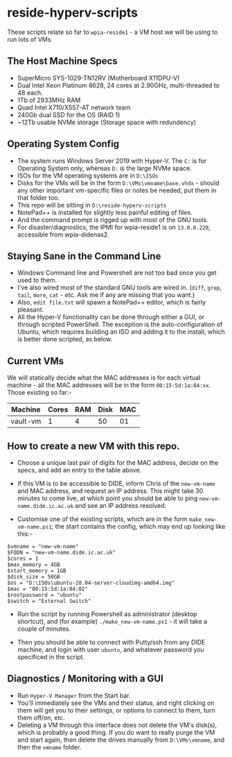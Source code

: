 # reside-hyperv-scripts

These scripts relate so far to `wpia-reside1` - a VM host we will be using
to run lots of VMs.

## The Host Machine Specs

* SuperMicro SYS-1029-TN12RV (Motherboard X11DPU-V)
* Dual Intel Xeon Platinum 8628, 24 cores at 2.90GHz, multi-threaded to 48 each.
* 1Tb of 2933MHz RAM
* Quad Intel X710/X557-AT network team
* 240Gb dual SSD for the OS (RAID 1)
* ~12Tb usable NVMe storage (Storage space with redundency)

## Operating System Config

* The system runs Windows Server 2019 with Hyper-V. The `C:` is for Operating System
only, whereas `D:` is the large NVMe space. 
* ISOs for the VM operating systems are in `D:\ISOs`
* Disks for the VMs will be in the form `D:\VMs\vmname\base.vhdx` - should any other
important vm-specific files or notes be needed, put them in that folder too.
* This repo will be sitting in `D:\reside-hyperv-scripts`
* NotePad++ is installed for slightly less painful editing of files. 
* And the command prompt is rigged up with most of the GNU tools.
* For disaster/diagnostics, the IPMI for wpia-reside1 is on `13.0.0.220`, accessible
from wpia-didenas2.

## Staying Sane in the Command Line

* Windows Command line and Powershell are not too bad once you get used to them.
* I've also wired most of the standard GNU tools are wired in. (`diff`, `grep`, 
`tail`, `more`, `cat` - etc. Ask me if any are missing that you want.)
* Also, `edit file.txt` will spawn a NotePad++ editor, which is fairly pleasant.
* All the Hyper-V functionality can be done through either a GUI, or through scripted
PowerShell. The exception is the auto-configuration of Ubuntu, which requires building an ISO
and adding it to the install, which is better done scripted, as below.

## Current VMs

We will statically decide what the MAC addresses is for each virtual machine - all
the MAC addresses will be in the form `00:15:5d:1a:84:xx`. Those existing so far:-

<center>

| Machine    | Cores | RAM | Disk | MAC |
|------------|-------|-----|------|------
| vault-vm   |   1   |  4  |  50  |  01 |

</center>


## How to create a new VM with this repo.

* Choose a unique last pair of digits for the MAC address, decide on the
specs, and add an entry to the table above.

* If this VM is to be accessible to DIDE, inform Chris of the `new-vm-name`
and MAC address, and request an IP address. This might take 30 minutes to come 
live, at which point you should be able to ping `new-vm-name.dide.ic.ac.uk` and 
see an IP address resolved.

* Customise one of the existing scripts, which are in the form `make_new-vm-name.ps1`;
the start contains the config, which may end up looking like this:-
```
$vmname = "new-vm-name"
$FQDN = "new-vm-name.dide.ic.ac.uk"
$cores = 1
$max_memory = 4GB
$start_memory = 1GB
$disk_size = 50GB
$os = "D:\ISOs\ubuntu-20.04-server-cloudimg-amd64.img"
$mac = "00:15:5d:1a:84:02"
$rootpassword = "ubuntu"
$switch = "External Switch"
```

* Run the script by running Powershell as administrator (desktop shortcut), and
(for example) `./make_new-vm-name.ps1` - it will take a couple of minutes.

* Then you should be able to connect with Putty/ssh from any DIDE machine,
and login with user `ubuntu`, and whatever password you specificed in the script.

## Diagnostics / Monitoring with a GUI

* Run `Hyper-V Manager` from the Start bar.
* You'll immediately see the VMs and their status, and right clicking on them
will get you to their settings, or options to connect to them, turn them off/on, etc.
* Deleting a VM through this interface does not delete the VM's disk(s), which is 
probably a good thing. If you do want to really purge the VM and start again, then
delete the drives manually from `D:\VMs\vmname`, and then the `vmname` folder.
